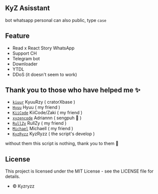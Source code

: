 ## KyZ Asisstant
bot whatsapp personal can also public, type `case`

## Feature
- Read x React Story WhatsApp
- Support CH
- Telegram bot
- Downloader
- YTDL
- DDoS (it doesn't seem to work) 

## Thank you to those who have helped me ✨

- [`kiuur`](https://github.com/kiuur) KyuuRzy ( cratorXbase )
- [`Hyuu`](https://github.com/hyuux) Hyuu ( my friend )
- [`KiiCode`](https://github.com/mdzakidev) KiiCode/Zaki ( my friend )
- [`xyzencode`](https://github.com/xyzencode) Adriannn ( sengpuh 🥶 )
- [`RullZy`](https://github.com/rlzyy) RullZy ( my friend )
- [`Michael`](https://github.com/michaeljerrr) Michaell ( my friend )
- [`KyzRyzz`](https://github.com/kyzryzz) KyzRyzz ( the script's develop )

without them this script is nothing, thank you to them 💫

## License

This project is licensed under the MIT License - see the LICENSE file for details.






 

* © Kyzryzz
